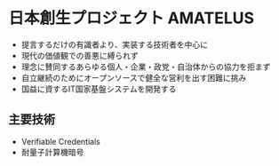 # 日本創生プロジェクト AMATELUS

- 提言するだけの有識者より、実装する技術者を中心に
- 現代の価値観での善悪に縛られず
- 理念に賛同するあらゆる個人・企業・政党・自治体からの協力を拒まず
- 自立継続のためにオープンソースで健全な営利を出す困難に挑み
- 国益に資するIT国家基盤システムを開発する

## 主要技術

- Verifiable Credentials
- 耐量子計算機暗号
